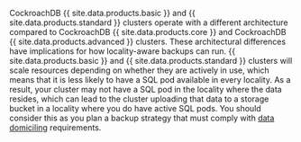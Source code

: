CockroachDB {{ site.data.products.basic }} and {{ site.data.products.standard }} clusters operate with a different architecture compared to CockroachDB {{ site.data.products.core }} and CockroachDB {{ site.data.products.advanced }} clusters. These architectural differences have implications for how locality-aware backups can run. {{ site.data.products.basic }} and {{ site.data.products.standard }} clusters will scale resources depending on whether they are actively in use, which means that it is less likely to have a SQL pod available in every locality. As a result, your cluster may not have a SQL pod in the locality where the data resides, which can lead to the cluster uploading that data to a storage bucket in a locality where you do have active SQL pods. You should consider this as you plan a backup strategy that must comply with [data domiciling]({{site.current_cloud_version}}/data-domiciling.md) requirements.